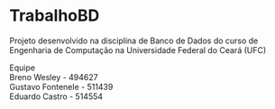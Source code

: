 # TrabalhoBD
Projeto desenvolvido na disciplina de Banco de Dados do curso de Engenharia de Computação na Universidade Federal do Ceará (UFC) <br/>

Equipe <br/>
Breno Wesley - 494627 <br/>
Gustavo Fontenele - 511439 <br/>
Eduardo Castro - 514554